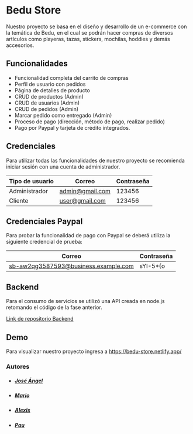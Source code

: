 # Bedu Store

Nuestro proyecto se basa en el diseño y desarrollo de un e-commerce con la temática de Bedu, en el cual se podrán hacer compras de diversos artículos como playeras, tazas, stickers, mochilas, hoddies y demás accesorios.

## Funcionalidades 
- Funcionalidad completa del carrito de compras
- Perfil de usuario con pedidos
- Página de detalles de producto
- CRUD de productos (Admin)
- CRUD de usuarios (Admin)
- CRUD de pedidos (Admin)
- Marcar pedido como entregado (Admin)
- Proceso de pago (dirección, método de pago, realizar pedido)
- Pago por Paypal y tarjeta de crédito integrados.

## Credenciales 

Para utilizar todas las funcionalidades de nuestro proyecto se recomienda iniciar sesión con una cuenta de administrador.

| Tipo de usuario | Correo | Contraseña |
| ------------- | ------------- | ------------- |
| Administrador | admin@gmail.com | 123456 |
| Cliente | user@gmail.com | 123456 |


## Credenciales Paypal

Para probar la funcionalidad de pago con Paypal se deberá utiliza la siguiente credencial de prueba:

| Correo | Contraseña |
| ------------- | ------------- |
| sb-aw2qg3587593@business.example.com | sYI-5*{o |

## Backend

Para el consumo de servicios se utilizó una API creada en node.js retomando el código de la fase anterior.

[Link de repositorio Backend](https://github.com/kraiver117/Bedu-Project-API)


## Demo

Para visualizar nuestro proyecto ingresa a https://bedu-store.netlify.app/


### Autores
- ##### [José Ángel](https://github.com/kraiver117)
- ##### [Mario](https://github.com/mario8a)
- ##### [Alexis](https://github.com/Jorgegam)
- ##### [Pau](https://github.com/paulysaurus)
